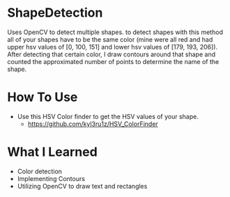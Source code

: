 # ShapeDetection
Uses OpenCV to detect multiple shapes. to detect shapes with this method all of your shapes have to be the same color (mine were all red and had upper hsv values of [0, 100, 151] and lower hsv values of [179, 193, 206]). After detecting that certain color, I draw contours around that shape and counted the approximated number of points to determine the name of the shape.

# How To Use 
- Use this HSV Color finder to get the HSV values of your shape. 
  - https://github.com/kyl3ru1z/HSV_ColorFinder

# What I Learned 
- Color detection
- Implementing Contours 
- Utilizing OpenCV to draw text and rectangles 
